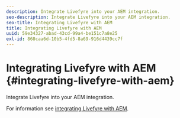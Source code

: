 ```yaml
---
description: Integrate Livefyre into your AEM integration.
seo-description: Integrate Livefyre into your AEM integration.
seo-title: Integrating Livefyre with AEM
title: Integrating Livefyre with AEM
uuid: 59e34327-abad-43cd-99a4-be151c7a8e25
exl-id: 868caa6d-10b5-4fd5-8a69-916d4439cc7f
---
```

# Integrating Livefyre with AEM {#integrating-livefyre-with-aem}

Integrate Livefyre into your AEM integration.

For information see [integrating Livefyre with AEM](https://helpx.adobe.com/experience-manager/6-3/sites/administering/using/livefyre.html).
